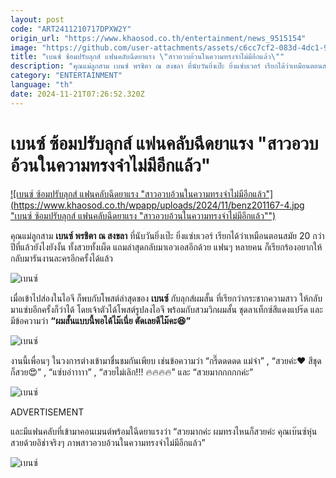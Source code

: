 ```yaml
---
layout: post
code: "ART2411210717DPXW2Y"
origin_url: "https://www.khaosod.co.th/entertainment/news_9515154"
image: "https://github.com/user-attachments/assets/c6cc7cf2-083d-4dc1-9462-a7c9b656b1e7"
title: "เบนซ์ ซ้อมปรับลุกส์ แฟนคลับฉีดยาแรง \"สาวอวบอ้วนในความทรงจำไม่มีอีกแล้ว\""
description: "คุณแม่ลูกสาม เบนซ์ พรชิตา ณ สงขลา ที่นับวันยิ่งเป๊ะ ยิ่งแซ่บเวอร์ เรียกได้ว่าเหมือนตอนสมัย 20 กว่าปีที่แล้วยังไงยังงั้น ทั้งสวยทั้งเผ็ด แถมล่าสุดกลับมา"
category: "ENTERTAINMENT"
language: "th"
date: 2024-11-21T07:26:52.320Z
---
```


# เบนซ์ ซ้อมปรับลุกส์ แฟนคลับฉีดยาแรง "สาวอวบอ้วนในความทรงจำไม่มีอีกแล้ว"

[![เบนซ์ ซ้อมปรับลุกส์ แฟนคลับฉีดยาแรง "สาวอวบอ้วนในความทรงจำไม่มีอีกแล้ว"](https://www.khaosod.co.th/wpapp/uploads/2024/11/benz201167-4.jpg "เบนซ์ ซ้อมปรับลุกส์ แฟนคลับฉีดยาแรง "สาวอวบอ้วนในความทรงจำไม่มีอีกแล้ว"")](https://www.khaosod.co.th/wpapp/uploads/2024/11/benz201167-4.jpg)

คุณแม่ลูกสาม **เบนซ์ พรชิตา ณ สงขลา** ที่นับวันยิ่งเป๊ะ ยิ่งแซ่บเวอร์ เรียกได้ว่าเหมือนตอนสมัย 20 กว่าปีที่แล้วยังไงยังงั้น ทั้งสวยทั้งเผ็ด แถมล่าสุดกลับมาเอวเอสอีกด้วย แฟนๆ หลายคน ก็เรียกร้องอยากให้กลับมารันงานละครอีกครั้งได้แล้ว

![เบนซ์](https://www.khaosod.co.th/wpapp/uploads/2024/11/benz201167-8.jpg)

เมื่อเข้าไปส่องในไอจี ก็พบกับโพสต์ล่าสุดของ **เบนซ์** กับลุกส์ผมสั้น ที่เรียกว่ากระชากความสาว ให้กลับมาแซ่บอีกครั้งก็ว่าได้ โดยเจ้าตัวได้โพสต์รูปลงไอจี พร้อมกับสวมวิกผมสั้น ชุดลาเท็กซ์สีแดงแปร๊ด และมีข้อความว่า **“ผมสั้นแบบนี้พอได้ไม๊เนี่ย ตัดเลยดีไม๊คะ😆”**

![เบนซ์](https://www.khaosod.co.th/wpapp/uploads/2024/11/benz201167-1.jpg)

งานนี้เพื่อนๆ ในวงการต่างเข้ามาชื่นชมกันเพียบ เช่นข้อความว่า “กรี๊ดดดดด แม่จ๋า” , “สวยค่ะ❤️ สีชุดก็สวย😍” , “แซ่บอ่าาาาา” , “สวยไม่เลิก!!! 🔥🔥🔥🔥” และ “สวยมากกกกกค่ะ”

![เบนซ์](https://www.khaosod.co.th/wpapp/uploads/2024/11/benz201167-6.jpg)

ADVERTISEMENT

และมีแฟนคลับที่เข้ามาคอนเมนต์พร้อมใฉีดยาแรงว่า “สวยมากค่ะ ผมทรงไหนก็สวยค่ะ คุณเบ๊นซ์หุ่นสวยด้วยอิช่าจริงๆ ภาพสาวอวบอ้วนในความทรงจำไม่มีอีกแล้ว”

![เบนซ์](https://www.khaosod.co.th/wpapp/uploads/2024/11/benz201167-2.jpg)